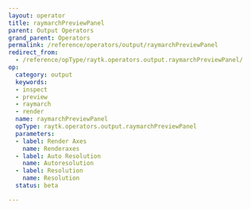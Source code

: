 ```yaml
---
layout: operator
title: raymarchPreviewPanel
parent: Output Operators
grand_parent: Operators
permalink: /reference/operators/output/raymarchPreviewPanel
redirect_from:
  - /reference/opType/raytk.operators.output.raymarchPreviewPanel/
op:
  category: output
  keywords:
  - inspect
  - preview
  - raymarch
  - render
  name: raymarchPreviewPanel
  opType: raytk.operators.output.raymarchPreviewPanel
  parameters:
  - label: Render Axes
    name: Renderaxes
  - label: Auto Resolution
    name: Autoresolution
  - label: Resolution
    name: Resolution
  status: beta

---
```

